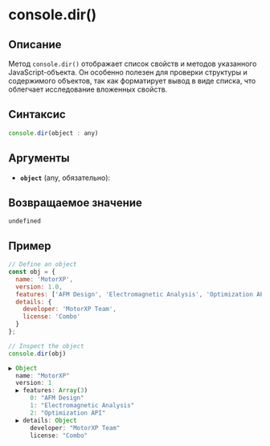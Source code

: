 # console.dir()

## Описание
Метод `console.dir()` отображает список свойств и методов указанного JavaScript-объекта. Он особенно полезен для проверки структуры и содержимого объектов, так как форматирует вывод в виде списка, что облегчает исследование вложенных свойств.

## Синтаксис
``` javascript
console.dir(object : any)
``` 
## Аргументы
- **`object`** (any, обязательно):  

## Возвращаемое значение
`undefined`

## Пример
``` javascript linenums="1"
// Define an object
const obj = {
  name: 'MotorXP',
  version: 1.0,
  features: ['AFM Design', 'Electromagnetic Analysis', 'Optimization API'],
  details: {
    developer: 'MotorXP Team',
    license: 'Combo'
  }
};

// Inspect the object
console.dir(obj)
``` 
``` javascript title="Output"
▶ Object
  name: "MotorXP"
  version: 1
  ▶ features: Array(3)
      0: "AFM Design"
      1: "Electromagnetic Analysis"
      2: "Optimization API"
  ▶ details: Object
      developer: "MotorXP Team"
      license: "Combo"
``` 
